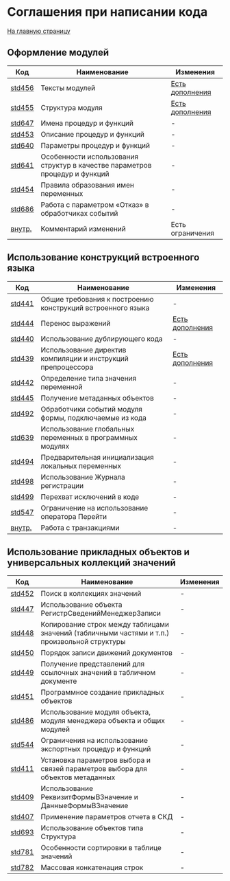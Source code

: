 # Соглашения при написании кода

[На главную страницу](./README.MD)

## Оформление модулей

| Код | Наименование | Изменения |
|-|-|-|
| [std456](https://its.1c.ru/db/v8std#content:456:hdoc) | Тексты модулей | [Есть дополнения](../std_1c/std456.MD) |
| [std455](https://its.1c.ru/db/v8std#content:455:hdoc) | Структура модуля | [Есть дополнения](../std_1c/std455.MD) |
| [std647](https://its.1c.ru/db/v8std#content:647:hdoc) | Имена процедур и функций | - |
| [std453](https://its.1c.ru/db/v8std#content:453:hdoc) | Описание процедур и функций | - |
| [std640](https://its.1c.ru/db/v8std#content:640:hdoc) | Параметры процедур и функций | - |
| [std641](https://its.1c.ru/db/v8std#content:641:hdoc) | Особенности использования структур в качестве параметров процедур и функций | - |
| [std454](https://its.1c.ru/db/v8std#content:454:hdoc) | Правила образования имен переменных | - |
| [std686](https://its.1c.ru/db/v8std#content:686:hdoc) | Работа с параметром «Отказ» в обработчиках событий | - |
| [внутр.](../std_ptb/std_ptb_comments.MD) | Комментарий изменений | Есть ограничения |

## Использование конструкций встроенного языка

| Код | Наименование | Изменения |
|-|-|-|
| [std441](https://its.1c.ru/db/v8std#content:441:hdoc) | Общие требования к построению конструкций встроенного языка | - |
| [std444](https://its.1c.ru/db/v8std#content:444:hdoc) | Перенос выражений | [Есть дополнения](../std_1c/std444.MD) |
| [std440](https://its.1c.ru/db/v8std#content:440:hdoc) | Использование дублирующего кода | - |
| [std439](https://its.1c.ru/db/v8std#content:439:hdoc) | Использование директив компиляции и инструкций препроцессора | [Есть дополнения](../std_1c/std439.MD) |
| [std442](https://its.1c.ru/db/v8std#content:442:hdoc) | Определение типа значения переменной | - |
| [std445](https://its.1c.ru/db/v8std#content:445:hdoc) | Получение метаданных объектов | - |
| [std492](https://its.1c.ru/db/v8std#content:492:hdoc) | Обработчики событий модуля формы, подключаемые из кода | - |
| [std639](https://its.1c.ru/db/v8std#content:639:hdoc) | Использование глобальных переменных в программных модулях | - |
| [std494](https://its.1c.ru/db/v8std#content:494:hdoc) | Предварительная инициализация локальных переменных | - |
| [std498](https://its.1c.ru/db/v8std#content:498:hdoc) | Использование Журнала регистрации | - |
| [std499](https://its.1c.ru/db/v8std#content:499:hdoc) | Перехват исключений в коде | - |
| [std547](https://its.1c.ru/db/v8std#content:547:hdoc) | Ограничение на использование оператора Перейти | - |
| [внутр.](../std_ptb/std_ptb_transaction.MD) | Работа с транзакциями | - |

## Использование прикладных объектов и универсальных коллекций значений

| Код | Наименование | Изменения |
|-|-|-|
| [std452](https://its.1c.ru/db/v8std#content:452:hdoc) | Поиск в коллекциях значений | - |
| [std447](https://its.1c.ru/db/v8std#content:447:hdoc) | Использование объекта РегистрСведенийМенеджерЗаписи | - |
| [std448](https://its.1c.ru/db/v8std#content:448:hdoc) | Копирование строк между таблицами значений (табличными частями и т.п.) произвольной структуры | - |
| [std450](https://its.1c.ru/db/v8std#content:450:hdoc) | Порядок записи движений документов | - |
| [std449](https://its.1c.ru/db/v8std#content:449:hdoc) | Получение представлений для ссылочных значений в табличном документе | - |
| [std451](https://its.1c.ru/db/v8std#content:451:hdoc) | Программное создание прикладных объектов | - |
| [std486](https://its.1c.ru/db/v8std#content:486:hdoc) | Использование модуля объекта, модуля менеджера объекта и общих модулей | - |
| [std544](https://its.1c.ru/db/v8std#content:544:hdoc) | Ограничения на использование экспортных процедур и функций | - |
| [std411](https://its.1c.ru/db/v8std#content:411:hdoc) | Установка параметров выбора и связей параметров выбора для объектов метаданных | - |
| [std409](https://its.1c.ru/db/v8std#content:409:hdoc) | Использование РеквизитФормыВЗначение и ДанныеФормыВЗначение | - |
| [std407](https://its.1c.ru/db/v8std#content:407:hdoc) | Применение параметров отчета в СКД | - |
| [std693](https://its.1c.ru/db/v8std#content:693:hdoc) | Использование объектов типа Структура | - |
| [std781](https://its.1c.ru/db/v8std#content:781:hdoc) | Особенности сортировки в таблице значений | - |
| [std782](https://its.1c.ru/db/v8std#content:782:hdoc) | Массовая конкатенация строк | - |